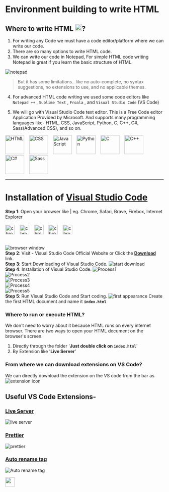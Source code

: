 # Environment building to write HTML
## Where to write HTML <img src="https://github.com/Ninja-Vikash/Assets/blob/main/Asset%20Icon/htmlLogo.png" height="22px"/>?
1. For writing any Code we must have a code editor/platform where we can write our code.
2. There are so many options to write HTML code.
3. We can write our code in Notepad, For simple HTML code writing Notepad is great if you learn the basic structure of HTML.

![notepad](https://github.com/Ninja-Vikash/Assets/blob/main/HTML%20Assets/notepad-view.png) <br>
> But it has some limitations.. like no auto-complete, no syntax suggestions, no extensions to use, and no applicable themes.<br>

4. For advanced HTML code writing we used some code editors like `Notepad ++` , `Sublime Text` , `Froala` , and `Visual Studio Code` (VS Code)

5. We will go with Visual Studio Code text editor. This is a Free Code editor Application Provided by Microsoft. And supports many programming languages like-  HTML, CSS, JavaScript, Python, C, C++, C#, Sass(Advanced CSS), and so on.
<p>
 <img alt="HTML" src="https://github.com/Ninja-Vikash/Assets/blob/main/Asset%20Icon/htmlLogo.png" height="60px"/> &nbsp;&nbsp;
 <img alt="CSS" src="https://github.com/Ninja-Vikash/Assets/blob/main/Asset%20Icon/cssLogo.png" height="60px"/> &nbsp;&nbsp;
 <img alt="JavaScript" src="https://github.com/Ninja-Vikash/Assets/blob/main/Asset%20Icon/jsLogo.png" height="60px"/> &nbsp;&nbsp;
 <img alt="Python" src="https://github.com/Ninja-Vikash/Assets/blob/main/Asset%20Icon/pythonLogo.png" height="60px"/> &nbsp;&nbsp;
 <img alt="C" src="https://github.com/Ninja-Vikash/Assets/blob/main/Asset%20Icon/cLogo.png" height="60px"/> &nbsp;&nbsp;
 <img alt="C++" src="https://github.com/Ninja-Vikash/Assets/blob/main/Asset%20Icon/cppLogo.png" height="60px"/> &nbsp;&nbsp;
 <img alt="C#" src="https://github.com/Ninja-Vikash/Assets/blob/main/Asset%20Icon/c%23Logo.png" height="60px"/> &nbsp;&nbsp;
 <img alt="Sass" src="https://github.com/Ninja-Vikash/Assets/blob/main/Asset%20Icon/sassLogo.png" height="60px"/>
</p>

<hr>

# Installation of <a href="https://code.visualstudio.com/" >Visual Studio Code</a><br>
**Step 1**: Open your browser like | eg. Chrome, Safari, Brave, Firebox, Internet Explorer <br><br>
<img alt="chrome" src="https://github.com/Ninja-Vikash/Assets/blob/main/Asset%20Icon/chrome.png" width="30px"/> &nbsp;&nbsp;
<img alt="chrome" src="https://github.com/Ninja-Vikash/Assets/blob/main/Asset%20Icon/safari.png" width="30px"/> &nbsp;&nbsp;
<img alt="chrome" src="https://github.com/Ninja-Vikash/Assets/blob/main/Asset%20Icon/brave.png" width="30px"/> &nbsp;&nbsp;
<img alt="chrome" src="https://github.com/Ninja-Vikash/Assets/blob/main/Asset%20Icon/firefox.png" width="30px"/> &nbsp;&nbsp;
<img alt="chrome" src="https://github.com/Ninja-Vikash/Assets/blob/main/Asset%20Icon/edge.png" width="30px"/>
<br> <br>

![browser window](https://github.com/Ninja-Vikash/Assets/blob/main/HTML%20Assets/browser%20window.png) <br>
**Step 2**: Visit - Visual Studio Code Official Website or Click the <a href="https://code.visualstudio.com/" >**Download**</a> link.<br>
**Step 3**: Start Downloading of Visual Studio Code.
![start download](https://github.com/Ninja-Vikash/Assets/blob/main/HTML%20Assets/Setup.png) <br>
**Step 4**: Installation of Visual Studio Code.
![Process1](https://github.com/Ninja-Vikash/Assets/blob/main/HTML%20Assets/Installing-option.png) <br>
![Process2](https://github.com/Ninja-Vikash/Assets/blob/main/HTML%20Assets/Installing-option1.png) <br>
![Process3](https://github.com/Ninja-Vikash/Assets/blob/main/HTML%20Assets/Installing-option2.png) <br>
![Process4](https://github.com/Ninja-Vikash/Assets/blob/main/HTML%20Assets/Installing-option3.png) <br>
![Process5](https://github.com/Ninja-Vikash/Assets/blob/main/HTML%20Assets/Installing-option4.png) <br>
**Step 5**: Run Visual Studio Code and Start coding.
![first appearance](https://github.com/Ninja-Vikash/Assets/blob/main/HTML%20Assets/first%20apperance.png)
Create the first HTML document and name it **`index.html`**

### Where to run or execute HTML?
We don't need to worry about it because HTML runs on every internet browser.
There are two ways to open your HTML document on the browser's screen. <br>
 1. Directly through the folder  '**Just double click on `index.html`**'
 2. By Extension like '**Live Server**'

### From where we can download extensions on VS Code?
We can directly download the extension on the VS code from the bar as
![extension icon](https://github.com/Ninja-Vikash/Assets/blob/main/HTML%20Assets/Extension%20Icon.png)

## Useful VS Code Extensions-

### <a href="https://marketplace.visualstudio.com/items?itemName=ritwickdey.LiveServer">Live Server</a> 
![live server](https://github.com/Ninja-Vikash/Assets/blob/main/HTML%20Assets/live%20server.png)
### <a href="https://prettier.io/docs/en/editors.html">Prettier</a>
![prettier](https://github.com/Ninja-Vikash/Assets/blob/main/HTML%20Assets/prettier.png)
### <a href="https://marketplace.visualstudio.com/items?itemName=formulahendry.auto-rename-tag">Auto rename tag</a>
![Auto rename tag](https://github.com/Ninja-Vikash/Assets/blob/main/HTML%20Assets/auto%20rename%20tag.png)


<p>
  <a href="https://github.com/Ninja-Vikash/HTML/tree/main/CHAPTER%201%20-%20HTML%20Introduction">
   <img src="https://github.com/Ninja-Vikash/Assets/blob/main/HTML%20Assets/next-removebg-preview.png" height="30px"/>
  </a>
</p>

